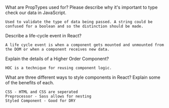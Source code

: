 What are PropTypes used for? Please describe why it's important to type check our data in JavaScript.

    Used to validate the type of data being passed. A string could be confused for a boolean and so the distinction should be made.

Describe a life-cycle event in React?

    A life cycle event is when a component gets mounted and unmounted from the DOM or when a component receives new data.

Explain the details of a Higher Order Component?

    HOC is a technique for reusing component logic.

What are three different ways to style components in React? Explain some of the benefits of each.

    CSS - HTML and CSS are seperated
    Preprocessor - Sass allows for nesting
    Styled Component - Good for DRY 